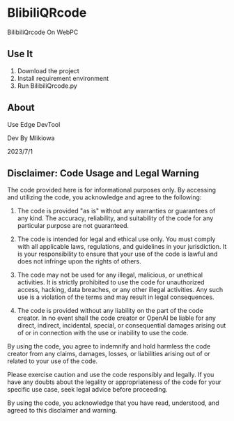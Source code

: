 # BlibiliQRcode
BilibiliQrcode On WebPC
## Use It
1. Download the project
2. Install requirement environment
3. Run BilibiliQrcode.py
## About
Use Edge DevTool

Dev By Mlikiowa

2023/7/1

## **Disclaimer: Code Usage and Legal Warning**

The code provided here is for informational purposes only. By accessing and utilizing the code, you acknowledge and agree to the following:

1. The code is provided "as is" without any warranties or guarantees of any kind. The accuracy, reliability, and suitability of the code for any particular purpose are not guaranteed.

2. The code is intended for legal and ethical use only. You must comply with all applicable laws, regulations, and guidelines in your jurisdiction. It is your responsibility to ensure that your use of the code is lawful and does not infringe upon the rights of others.

3. The code may not be used for any illegal, malicious, or unethical activities. It is strictly prohibited to use the code for unauthorized access, hacking, data breaches, or any other illegal activities. Any such use is a violation of the terms and may result in legal consequences.

4. The code is provided without any liability on the part of the code creator. In no event shall the code creator or OpenAI be liable for any direct, indirect, incidental, special, or consequential damages arising out of or in connection with the use or inability to use the code.

By using the code, you agree to indemnify and hold harmless the code creator from any claims, damages, losses, or liabilities arising out of or related to your use of the code.

Please exercise caution and use the code responsibly and legally. If you have any doubts about the legality or appropriateness of the code for your specific use case, seek legal advice before proceeding.

By using the code, you acknowledge that you have read, understood, and agreed to this disclaimer and warning.
